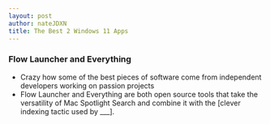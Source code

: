 ```yaml
---
layout: post
author: nateJDXN
title: The Best 2 Windows 11 Apps
---
```


### Flow Launcher and Everything

- Crazy how some of the best pieces of software come from independent developers working on passion projects
- Flow Launcher and Everything are both open source tools that take the versatility of Mac Spotlight Search and combine it with the [clever indexing tactic used by ___]. 